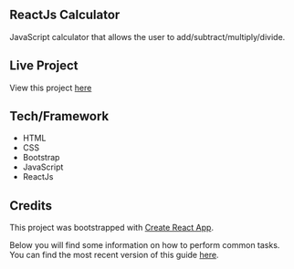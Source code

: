 ## ReactJs Calculator
JavaScript calculator that allows the user to add/subtract/multiply/divide.

## Live Project
View this project [here](http://aaronmassey.pro/180Websites/Day-36/)

## Tech/Framework
* HTML
* CSS
* Bootstrap
* JavaScript
* ReactJs

## Credits
This project was bootstrapped with [Create React App](https://github.com/facebookincubator/create-react-app).

Below you will find some information on how to perform common tasks.<br>
You can find the most recent version of this guide [here](https://github.com/facebookincubator/create-react-app/blob/master/packages/react-scripts/template/README.md).
